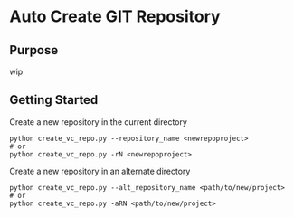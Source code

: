# Auto Create GIT Repository

## Purpose

wip

## Getting Started

Create a new repository in the current directory

```
python create_vc_repo.py --repository_name <newrepoproject>
# or
python create_vc_repo.py -rN <newrepoproject> 
```

Create a new repository in an alternate directory 

```
python create_vc_repo.py --alt_repository_name <path/to/new/project>
# or
python create_vc_repo.py -aRN <path/to/new/project> 
```